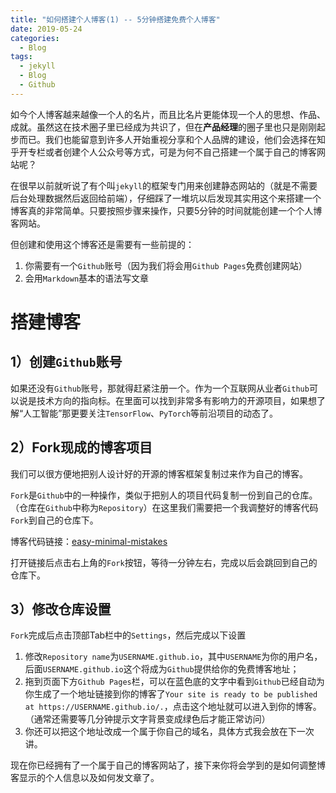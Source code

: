 ```yaml
---
title: "如何搭建个人博客(1) -- 5分钟搭建免费个人博客"
date: 2019-05-24
categories:
  - Blog
tags:
  - jekyll
  - Blog
  - Github
---
```


如今个人博客越来越像一个人的名片，而且比名片更能体现一个人的思想、作品、成就。虽然这在技术圈子里已经成为共识了，但在**产品经理**的圈子里也只是刚刚起步而已。我们也能留意到许多人开始重视分享和个人品牌的建设，他们会选择在知乎开专栏或者创建个人公众号等方式，可是为何不自己搭建一个属于自己的博客网站呢？

在很早以前就听说了有个叫`jekyll`的框架专门用来创建静态网站的（就是不需要后台处理数据然后返回给前端），仔细踩了一堆坑以后发现其实用这个来搭建一个博客真的非常简单。只要按照步骤来操作，只要5分钟的时间就能创建一个个人博客网站。

但创建和使用这个博客还是需要有一些前提的：
1. 你需要有一个`Github`账号（因为我们将会用`Github Pages`免费创建网站）
2. 会用`Markdown`基本的语法写文章

# 搭建博客
## 1）创建`Github`账号

如果还没有`Github`账号，那就得赶紧注册一个。作为一个互联网从业者`Github`可以说是技术方向的指向标。在里面可以找到非常多有影响力的开源项目，如果想了解“人工智能”那更要关注`TensorFlow`、`PyTorch`等前沿项目的动态了。

## 2）Fork现成的博客项目

我们可以很方便地把别人设计好的开源的博客框架复制过来作为自己的博客。

`Fork`是`Github`中的一种操作，类似于把别人的项目代码复制一份到自己的仓库。（仓库在`Github`中称为`Repository`）在这里我们需要把一个我调整好的博客代码`Fork`到自己的仓库下。

博客代码链接：[easy-minimal-mistakes](https://github.com/kelonion/easy-minimal-mistakes)

打开链接后点击右上角的`Fork`按钮，等待一分钟左右，完成以后会跳回到自己的仓库下。

## 3）修改仓库设置
`Fork`完成后点击顶部Tab栏中的`Settings`，然后完成以下设置

1. 修改`Repository name`为`USERNAME.github.io`，其中`USERNAME`为你的用户名，后面`USERNAME.github.io`这个将成为`Github`提供给你的免费博客地址；
2. 拖到页面下方`Github Pages`栏，可以在蓝色底的文字中看到`Github`已经自动为你生成了一个地址链接到你的博客了`Your site is ready to be published at https://USERNAME.github.io/.`，点击这个地址就可以进入到你的博客。（通常还需要等几分钟提示文字背景变成绿色后才能正常访问）
3. 你还可以把这个地址改成一个属于你自己的域名，具体方式我会放在下一次讲。

现在你已经拥有了一个属于自己的博客网站了，接下来你将会学到的是如何调整博客显示的个人信息以及如何发文章了。